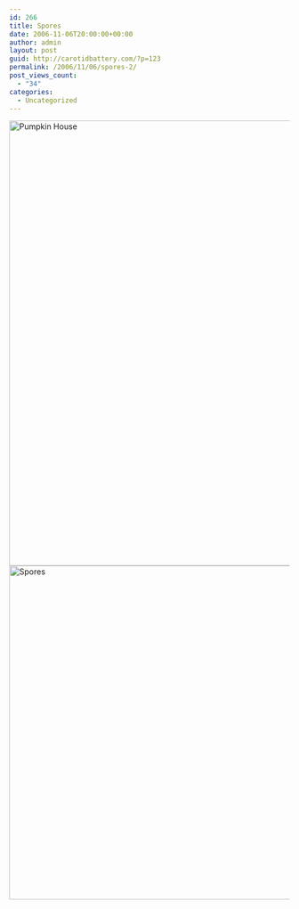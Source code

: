 ```yaml
---
id: 266
title: Spores
date: 2006-11-06T20:00:00+00:00
author: admin
layout: post
guid: http://carotidbattery.com/?p=123
permalink: /2006/11/06/spores-2/
post_views_count:
  - "34"
categories:
  - Uncategorized
---
```

<a data-flickr-embed="true" href="https://www.flickr.com/photos/carotidbattery/289715363/" title="Pumpkin House"><img src="https://live.staticflickr.com/110/289715363_d57b2f4caa_o.jpg" width="753" height="800" alt="Pumpkin House"></a><script async src="//embedr.flickr.com/assets/client-code.js" charset="utf-8"></script><a data-flickr-embed="true" href="https://www.flickr.com/photos/carotidbattery/289714758/" title="Spores"><img src="https://live.staticflickr.com/109/289714758_906cad7bc1_o.jpg" width="800" height="600" alt="Spores"></a><script async src="//embedr.flickr.com/assets/client-code.js" charset="utf-8"></script>
